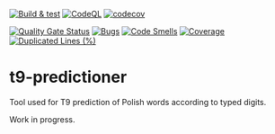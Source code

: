 [![Build & test](https://github.com/przemek83/t9-predictioner/actions/workflows/buld-and-test.yml/badge.svg)](https://github.com/przemek83/t9-predictioner/actions/workflows/buld-and-test.yml)
[![CodeQL](https://github.com/przemek83/t9-predictioner/actions/workflows/codeql.yml/badge.svg)](https://github.com/przemek83/t9-predictioner/actions/workflows/codeql.yml)
[![codecov](https://codecov.io/gh/przemek83/t9-predictioner/graph/badge.svg?token=LEUNCJATAK)](https://codecov.io/gh/przemek83/t9-predictioner)

[![Quality Gate Status](https://sonarcloud.io/api/project_badges/measure?project=przemek83_t9-predictioner&metric=alert_status)](https://sonarcloud.io/summary/new_code?id=przemek83_t9-predictioner)
[![Bugs](https://sonarcloud.io/api/project_badges/measure?project=przemek83_t9-predictioner&metric=bugs)](https://sonarcloud.io/summary/new_code?id=przemek83_t9-predictioner)
[![Code Smells](https://sonarcloud.io/api/project_badges/measure?project=przemek83_t9-predictioner&metric=code_smells)](https://sonarcloud.io/summary/new_code?id=przemek83_t9-predictioner)
[![Coverage](https://sonarcloud.io/api/project_badges/measure?project=przemek83_t9-predictioner&metric=coverage)](https://sonarcloud.io/summary/new_code?id=przemek83_t9-predictioner)
[![Duplicated Lines (%)](https://sonarcloud.io/api/project_badges/measure?project=przemek83_t9-predictioner&metric=duplicated_lines_density)](https://sonarcloud.io/summary/new_code?id=przemek83_t9-predictioner)

# t9-predictioner
 Tool used for T9 prediction of Polish words according to typed digits.

 Work in progress.
